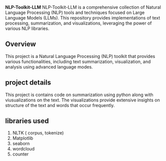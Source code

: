 **NLP-Toolkit-LLM**
NLP-Toolkit-LLM is a comprehensive collection of Natural Language Processing (NLP) tools and techniques focused on Large Language Models (LLMs). This repository provides implementations of text processing, summarization, and visualizations, leveraging the power of various NLP libraries.

## Overview
This project is a Natural Language Processing (NLP) toolkit that provides various functionalities, including text summarization, visualization, and analysis using advanced language modes.

## project details
This project is contains code on summarization using python along with viusualizations on the text. The visualizations provide extensive insights on structure of the text and words that occur frequently. 

## libraries used 
1. NLTK ( corpus, tokenize)
2. Matplotlib
3. seaborn
4. wordcloud
5. counter 

